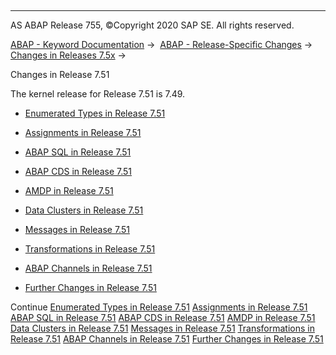   

* * *

AS ABAP Release 755, ©Copyright 2020 SAP SE. All rights reserved.

[ABAP - Keyword Documentation](https://help.sap.com/doc/abapdocu_755_index_htm/7.55/en-US/abenabap.htm) →  [ABAP - Release-Specific Changes](https://help.sap.com/doc/abapdocu_755_index_htm/7.55/en-US/abennews.htm) →  [Changes in Releases 7.5x](https://help.sap.com/doc/abapdocu_755_index_htm/7.55/en-US/abennews-75.htm) → 

Changes in Release 7.51

The kernel release for Release 7.51 is 7.49.

-   [Enumerated Types in Release 7.51](https://help.sap.com/doc/abapdocu_755_index_htm/7.55/en-US/abennews-751-types.htm)

-   [Assignments in Release 7.51](https://help.sap.com/doc/abapdocu_755_index_htm/7.55/en-US/abennews-751-assignments.htm)

-   [ABAP SQL in Release 7.51](https://help.sap.com/doc/abapdocu_755_index_htm/7.55/en-US/abennews-751-open_sql.htm)

-   [ABAP CDS in Release 7.51](https://help.sap.com/doc/abapdocu_755_index_htm/7.55/en-US/abennews-751-abap_cds.htm)

-   [AMDP in Release 7.51](https://help.sap.com/doc/abapdocu_755_index_htm/7.55/en-US/abennews-751-amdp.htm)

-   [Data Clusters in Release 7.51](https://help.sap.com/doc/abapdocu_755_index_htm/7.55/en-US/abennews-751-data_cluster.htm)

-   [Messages in Release 7.51](https://help.sap.com/doc/abapdocu_755_index_htm/7.55/en-US/abennews-751-messages.htm)

-   [Transformations in Release 7.51](https://help.sap.com/doc/abapdocu_755_index_htm/7.55/en-US/abennews-751-transformations.htm)

-   [ABAP Channels in Release 7.51](https://help.sap.com/doc/abapdocu_755_index_htm/7.55/en-US/abennews-751-channels.htm)

-   [Further Changes in Release 7.51](https://help.sap.com/doc/abapdocu_755_index_htm/7.55/en-US/abennews-751-others.htm)

Continue
[Enumerated Types in Release 7.51](https://help.sap.com/doc/abapdocu_755_index_htm/7.55/en-US/abennews-751-types.htm)
[Assignments in Release 7.51](https://help.sap.com/doc/abapdocu_755_index_htm/7.55/en-US/abennews-751-assignments.htm)
[ABAP SQL in Release 7.51](https://help.sap.com/doc/abapdocu_755_index_htm/7.55/en-US/abennews-751-open_sql.htm)
[ABAP CDS in Release 7.51](https://help.sap.com/doc/abapdocu_755_index_htm/7.55/en-US/abennews-751-abap_cds.htm)
[AMDP in Release 7.51](https://help.sap.com/doc/abapdocu_755_index_htm/7.55/en-US/abennews-751-amdp.htm)
[Data Clusters in Release 7.51](https://help.sap.com/doc/abapdocu_755_index_htm/7.55/en-US/abennews-751-data_cluster.htm)
[Messages in Release 7.51](https://help.sap.com/doc/abapdocu_755_index_htm/7.55/en-US/abennews-751-messages.htm)
[Transformations in Release 7.51](https://help.sap.com/doc/abapdocu_755_index_htm/7.55/en-US/abennews-751-transformations.htm)
[ABAP Channels in Release 7.51](https://help.sap.com/doc/abapdocu_755_index_htm/7.55/en-US/abennews-751-channels.htm)
[Further Changes in Release 7.51](https://help.sap.com/doc/abapdocu_755_index_htm/7.55/en-US/abennews-751-others.htm)